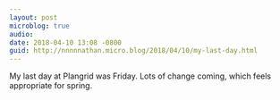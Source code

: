 ```yaml
---
layout: post
microblog: true
audio: 
date: 2018-04-10 13:08 -0800
guid: http://nnnnnathan.micro.blog/2018/04/10/my-last-day.html
---
```

My last day at Plangrid was Friday. Lots of change coming, which feels appropriate for spring.
